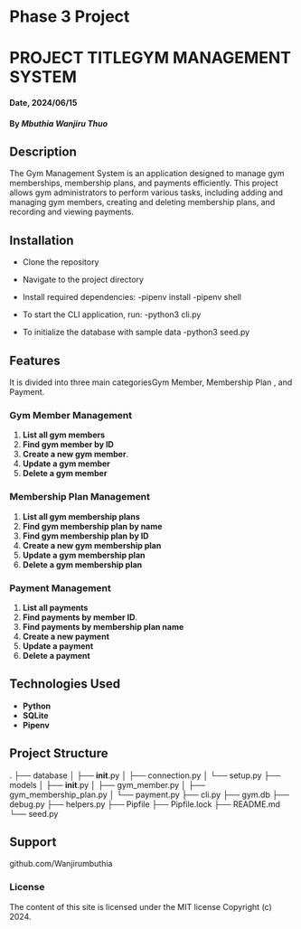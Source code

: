 # Phase 3 Project 

# PROJECT TITLEGYM MANAGEMENT SYSTEM

#### Date, 2024/06/15

#### By *Mbuthia Wanjiru Thuo*

## Description
The Gym Management System  is an application designed to manage gym memberships, membership plans, and payments efficiently. This project allows gym administrators to perform various tasks, including adding and managing gym members, creating and deleting membership plans, and recording and viewing payments. 

## Installation
- Clone the repository

- Navigate to the project directory

- Install required dependencies:
    -pipenv install
    -pipenv shell
- To start the CLI application, run:
    -python3 cli.py
-  To initialize the database with sample data
    -python3 seed.py

## Features

It is divided into three main categoriesGym Member, Membership Plan , and Payment.

### Gym Member Management

1. **List all gym members**
2. **Find gym member by ID**
3. **Create a new gym member**.
4. **Update a gym member**
5. **Delete a gym member**

### Membership Plan Management

1. **List all gym membership plans**
2. **Find gym membership plan by name** 
3. **Find gym membership plan by ID**
4. **Create a new gym membership plan** 
5. **Update a gym membership plan**
6. **Delete a gym membership plan** 

### Payment Management

1. **List all payments**
2. **Find payments by member ID**.
3. **Find payments by membership plan name**
4. **Create a new payment**
5. **Update a payment**
6. **Delete a payment**

## Technologies Used

- **Python**
- **SQLite**
- **Pipenv**

## Project Structure
.
├── database
│   ├── __init__.py
│   ├── connection.py
│   └── setup.py
├── models
│   ├── __init__.py
│   ├── gym_member.py
│   ├── gym_membership_plan.py
│   └── payment.py
├── cli.py
├── gym.db
├── debug.py
├── helpers.py
├── Pipfile
├── Pipfile.lock
├── README.md
└── seed.py

## Support 
github.com/Wanjirumbuthia               

### License
The content of this site is licensed under the MIT license
Copyright (c) 2024.